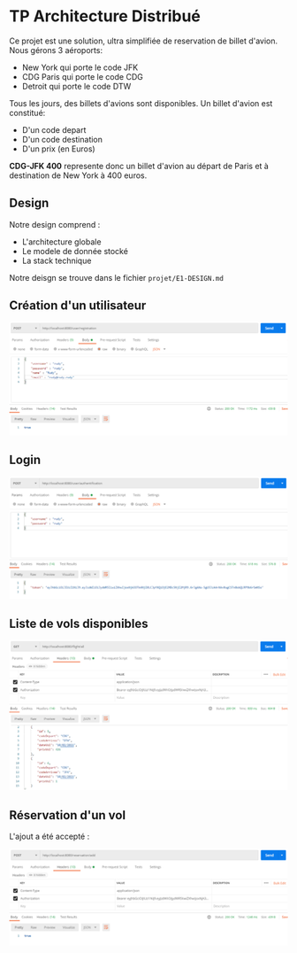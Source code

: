 # TP Architecture Distribué

Ce projet est une solution, ultra simplifiée de reservation de billet d'avion.
Nous gérons 3 aéroports:
- New York qui porte le code JFK
- CDG Paris qui porte le code CDG
- Detroit qui porte le code DTW

Tous les jours, des billets d'avions sont disponibles.
Un billet d'avion est constitué:
- D'un code depart
- D'un code destination
- D'un prix (en Euros)

__CDG-JFK 400__ represente donc un billet d'avion au départ de Paris et à destination de New York à 400 euros.

## Design

Notre design comprend :
- L'architecture globale
- Le modele de donnée stocké
- La stack technique

Notre deisgn se trouve dans le fichier ```projet/E1-DESIGN.md```

## Création d'un utilisateur

![github-small](https://github.com/RudyLo/tp-architecture-1/blob/IA-La_Cite/creation_user.PNG)

## Login

![github-small](https://github.com/RudyLo/tp-architecture-1/blob/IA-La_Cite/login_user.PNG)

## Liste de vols disponibles

![github-small](https://github.com/RudyLo/tp-architecture-1/blob/IA-La_Cite/volavailable.PNG)

## Réservation d'un vol

L'ajout a été accepté :

![github-small](https://github.com/RudyLo/tp-architecture-1/blob/IA-La_Cite/addReservationAccept.PNG)
